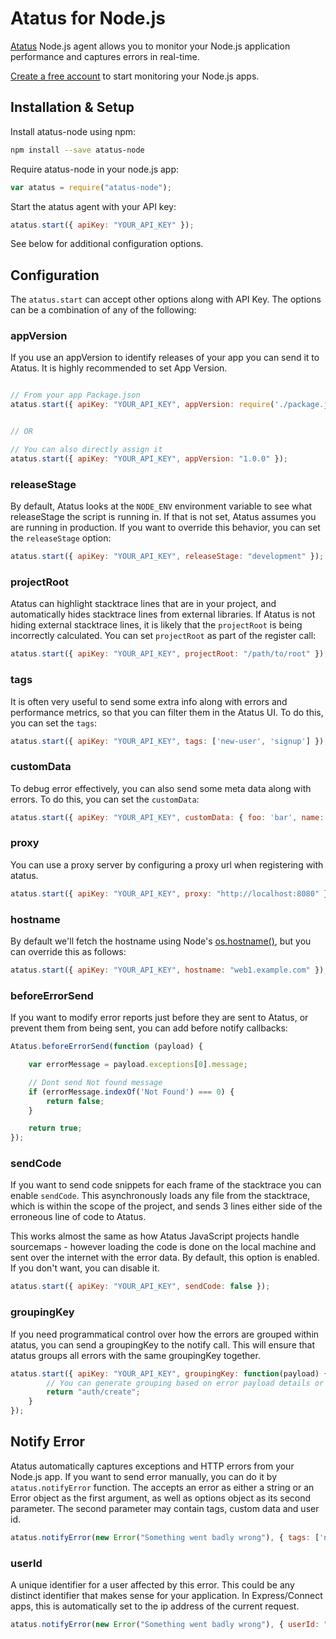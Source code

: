Atatus for Node.js
============================

[Atatus](https://www.atatus.com/) Node.js agent allows you to monitor your Node.js application performance and captures errors in real-time.

[Create a free account](https:///www.atatus.com) to start monitoring your Node.js apps.

Installation & Setup
--------------------

Install atatus-node using npm:

```bash
npm install --save atatus-node
```

Require atatus-node in your node.js app:

```javascript
var atatus = require("atatus-node");
```

Start the atatus agent with your API key:

```javascript
atatus.start({ apiKey: "YOUR_API_KEY" });
```

See below for additional configuration options.

Configuration
-------------

The `atatus.start` can accept other options along with API Key. The options can be a combination of any of the following:

### appVersion

If you use an appVersion to identify releases of your app you can send it to Atatus. It is highly recommended to set App Version.

```javascript

// From your app Package.json
atatus.start({ apiKey: "YOUR_API_KEY", appVersion: require('./package.json').version });


// OR

// You can also directly assign it
atatus.start({ apiKey: "YOUR_API_KEY", appVersion: "1.0.0" });

```


### releaseStage

By default, Atatus looks at the `NODE_ENV` environment variable to see what releaseStage the script is running in. If that is not set, Atatus assumes you are running in production. If you want to override this behavior, you can set the `releaseStage` option:

```javascript
atatus.start({ apiKey: "YOUR_API_KEY", releaseStage: "development" });
```

### projectRoot

Atatus can highlight stacktrace lines that are in your project, and automatically hides stacktrace lines from external libraries. If Atatus is not hiding external stacktrace lines, it is likely that the `projectRoot` is being incorrectly calculated. You can set `projectRoot` as part of the register call:

```javascript
atatus.start({ apiKey: "YOUR_API_KEY", projectRoot: "/path/to/root" });
```

### tags

It is often very useful to send some extra info along with errors and performance metrics, so that you can filter them in the Atatus UI. To do this, you can set the `tags`:

```javascript
atatus.start({ apiKey: "YOUR_API_KEY", tags: ['new-user', 'signup'] });
```

### customData

To debug error effectively, you can also send some meta data along with errors. To do this, you can set the `customData`:

```javascript
atatus.start({ apiKey: "YOUR_API_KEY", customData: { foo: 'bar', name: "John Doe" }});
```

### proxy

You can use a proxy server by configuring a proxy url when registering with atatus.

```javascript
atatus.start({ apiKey: "YOUR_API_KEY", proxy: "http://localhost:8080" });
```

### hostname

By default we'll fetch the hostname using Node's [os.hostname()](https://nodejs.org/api/os.html#os_os_hostname), but you can override this as follows:

```javascript
atatus.start({ apiKey: "YOUR_API_KEY", hostname: "web1.example.com" });
```

### beforeErrorSend

If you want to modify error reports just before they are sent to Atatus, or prevent them from being sent, you can add before notify callbacks:

```javascript
Atatus.beforeErrorSend(function (payload) {

    var errorMessage = payload.exceptions[0].message;

    // Dont send Not found message
    if (errorMessage.indexOf('Not Found') === 0) {
        return false;
    }

    return true;
});
```

### sendCode

If you want to send code snippets for each frame of the stacktrace you can enable `sendCode`. This asynchronously loads any file from the stacktrace, which is within the scope of the project, and sends 3 lines either side of the erroneous line of code to Atatus.

This works almost the same as how Atatus JavaScript projects handle sourcemaps - however loading the code is done on the local machine and sent over the internet with the error data. By default, this option is enabled. If you don't want, you can disable it.

```javascript
atatus.start({ apiKey: "YOUR_API_KEY", sendCode: false });
```

### groupingKey

If you need programmatical control over how the errors are grouped within atatus, you can send a groupingKey to the notify call. This will ensure that atatus groups all errors with the same groupingKey together.

```javascript
atatus.start({ apiKey: "YOUR_API_KEY", groupingKey: function(payload) {
        // You can generate grouping based on error payload details or send static grouping key for all errors
        return "auth/create";
    }
});
```

Notify Error
------------

Atatus automatically captures exceptions and HTTP errors from your Node.js app. If you want to send error manually, you can do it by `atatus.notifyError` function. The  accepts an error as either a string or an Error object as the first argument, as well as options object as its second parameter. The second parameter may contain tags, custom data and user id.

```javascript
atatus.notifyError(new Error("Something went badly wrong"), { tags: ['new-user', 'signup'], customData: { name: 'John Doe', country: 'US' } });
```

### userId

A unique identifier for a user affected by this error. This could be any distinct identifier that makes sense for your application. In Express/Connect apps, this is automatically set to the ip address of the current request.

```javascript
atatus.notifyError(new Error("Something went badly wrong"), { userId: "someone@example.com" });
```
